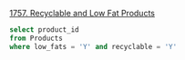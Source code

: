 [1757. Recyclable and Low Fat Products](https://leetcode.com/problems/recyclable-and-low-fat-products)

```sql
select product_id
from Products
where low_fats = 'Y' and recyclable = 'Y'

```
